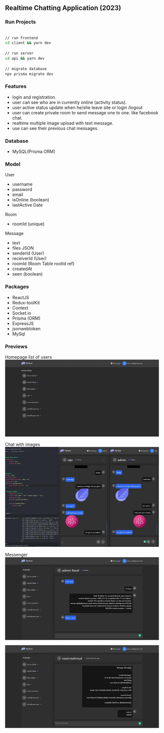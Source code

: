 ## Realtime Chatting Application (2023)


### Run Projects
```bash

// run frontend
cd client && yarn dev 

// run server
cd api && yarn dev

// migrate database 
npx prisma migrate dev


```


### Features 
- login and registration.
- user can see who are in currently online (activity status).
- user active status update when he/she leave site or login /logout
- user can create private room to send message one to one. like facebook chat.
- realtime multiple image upload with text message.
- use can see their previous chat messages.

### Database
- MySQL(Prisma ORM)


### Model
User 
- username
- password
- email 
- isOnline (boolean)
- lastActive Date


Room
- roomId (unique)

Message
- text 
- files JSON
- senderId (User)
- receiverId (User)
- roomId (Room Table rootId ref)
- createdAt 
- seen (boolean)



### Packages 
- ReactJS
- Redux-toolKit
- Context
- Socket.io
- Prisma (ORM)
- ExpressJS
- jsonwebtoken
- MySql


### Previews 
Homepage list of users
![](thumbs/localhost_5173_messenger_14asd.webp)

Chat with images
![](thumbs/2023-02-11_155807copy.webp)

Messenger
![](thumbs/localhost_5173_messenger_14ewrwerpy.webp)

![](thumbs/localhost_5173_mfdsf.webp)

